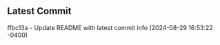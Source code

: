 
## Latest Commit
ffbc13a - Update README with latest commit info (2024-08-29 16:53:22 -0400) <Yunxi-Zhou>
